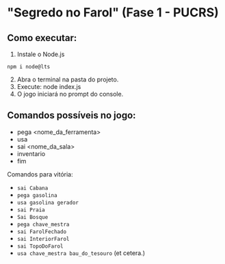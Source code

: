# "Segredo no Farol" (Fase 1 - PUCRS)

## Como executar:
1. Instale o Node.js
```
npm i node@lts
```
2. Abra o terminal na pasta do projeto.
3. Execute:
node index.js
4. O jogo iniciará no prompt do console.

## Comandos possíveis no jogo:
- pega <nome_da_ferramenta>
- usa <ferramenta> <objeto>
- sai <nome_da_sala>
- inventario
- fim

Comandos para vitória:
- `sai Cabana`
- `pega gasolina`
- `usa gasolina gerador`
- `sai Praia`
- `Sai Bosque`
- `pega chave_mestra`
- `sai FarolFechado`
- `sai InteriorFarol`
- `sai TopoDoFarol`
- `usa chave_mestra bau_do_tesouro`
(et cetera.)